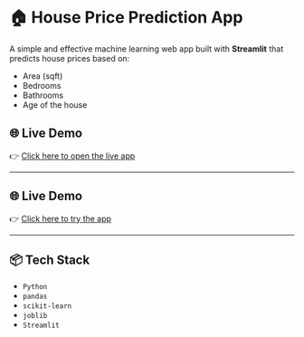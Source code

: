 
# 🏠 House Price Prediction App

A simple and effective machine learning web app built with **Streamlit** that predicts house prices based on:

- Area (sqft)
- Bedrooms
- Bathrooms
- Age of the house

## 🌐 Live Demo

👉 [Click here to open the live app](https://vasundhra272-house-price-app.streamlit.app)


---

## 🌐 Live Demo

👉 [Click here to try the app](https://vasundhra272-house-price-app.streamlit.app)

---

## 📦 Tech Stack

- `Python`
- `pandas`
- `scikit-learn`
- `joblib`
- `Streamlit`
